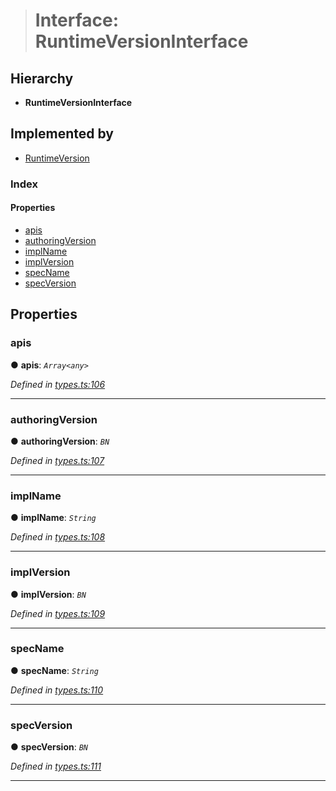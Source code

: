 > # Interface: RuntimeVersionInterface

## Hierarchy

* **RuntimeVersionInterface**

## Implemented by

* [RuntimeVersion](../classes/_rpc_runtimeversion_.runtimeversion.md)

### Index

#### Properties

* [apis](_types_.runtimeversioninterface.md#apis)
* [authoringVersion](_types_.runtimeversioninterface.md#authoringversion)
* [implName](_types_.runtimeversioninterface.md#implname)
* [implVersion](_types_.runtimeversioninterface.md#implversion)
* [specName](_types_.runtimeversioninterface.md#specname)
* [specVersion](_types_.runtimeversioninterface.md#specversion)

## Properties

###  apis

● **apis**: *`Array<any>`*

*Defined in [types.ts:106](https://github.com/polkadot-js/api/blob/66d96d3/packages/types/src/types.ts#L106)*

___

###  authoringVersion

● **authoringVersion**: *`BN`*

*Defined in [types.ts:107](https://github.com/polkadot-js/api/blob/66d96d3/packages/types/src/types.ts#L107)*

___

###  implName

● **implName**: *`String`*

*Defined in [types.ts:108](https://github.com/polkadot-js/api/blob/66d96d3/packages/types/src/types.ts#L108)*

___

###  implVersion

● **implVersion**: *`BN`*

*Defined in [types.ts:109](https://github.com/polkadot-js/api/blob/66d96d3/packages/types/src/types.ts#L109)*

___

###  specName

● **specName**: *`String`*

*Defined in [types.ts:110](https://github.com/polkadot-js/api/blob/66d96d3/packages/types/src/types.ts#L110)*

___

###  specVersion

● **specVersion**: *`BN`*

*Defined in [types.ts:111](https://github.com/polkadot-js/api/blob/66d96d3/packages/types/src/types.ts#L111)*

___
